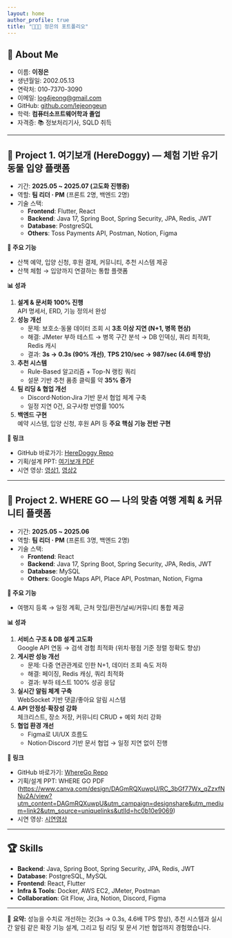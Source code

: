 ```yaml
---
layout: home
author_profile: true
title: "👩🏻‍💻 정은의 포트폴리오"
---
```


## 👋 About Me
- 이름: **이정은**  
- 생년월일: 2002.05.13  
- 연락처: 010-7370-3090  
- 이메일: [log4jeong@gmail.com](mailto:log4jeong@gmail.com)  
- GitHub: [github.com/lejeongeun](https://github.com/lejeongeun)  
- 학력: **컴퓨터소프트웨어학과 졸업**  
- 자격증: 📚 정보처리기사, SQLD 취득

---

## 🧩 Project 1. **여기보개 (HereDoggy) — 체험 기반 유기동물 입양 플랫폼**
- 기간: **2025.05 ~ 2025.07 (고도화 진행중)**  
- 역할: **팀 리더 · PM** (프론트 2명, 백엔드 2명)  
- 기술 스택:  
  - **Frontend**: Flutter, React  
  - **Backend**: Java 17, Spring Boot, Spring Security, JPA, Redis, JWT  
  - **Database**: PostgreSQL  
  - **Others**: Toss Payments API, Postman, Notion, Figma  

**📌 주요 기능**
- 산책 예약, 입양 신청, 후원 결제, 커뮤니티, 추천 시스템 제공  
- 산책 체험 → 입양까지 연결하는 통합 플랫폼  

**📊 성과**
1. **설계 & 문서화 100% 진행**  
   API 명세서, ERD, 기능 정의서 완성  
2. **성능 개선**  
   - 문제: 보호소·동물 데이터 조회 시 **3초 이상 지연 (N+1, 병목 현상)**  
   - 해결: JMeter 부하 테스트 → 병목 구간 분석 → DB 인덱싱, 쿼리 최적화, Redis 캐시  
   - 결과: **3s → 0.3s (90% 개선)**, **TPS 210/sec → 987/sec (4.6배 향상)**  
3. **추천 시스템**  
   - Rule-Based 알고리즘 + Top-N 랭킹 쿼리  
   - 설문 기반 추천 품종 클릭률 약 **35% 증가**  
4. **팀 리딩 & 협업 개선**  
   - Discord·Notion·Jira 기반 문서 협업 체계 구축  
   - 일정 지연 0건, 요구사항 반영률 100%  
5. **백엔드 구현**  
   예약 시스템, 입양 신청, 후원 API 등 **주요 핵심 기능 전반 구현**  

**🔗 링크**
- GitHub 바로가기: [HereDoggy Repo](https://github.com/lejeongeun/HereDoggy)  
- 기획/설계 PPT: [여기보개 PDF](https://www.canva.com/design/DAGqmb-TDII/GZqwAjIzQFgCmIp36RH_Pg/view?utm_content=DAGqmb-TDII&utm_campaign=designshare&utm_medium=link2&utm_source=uniquelinks&utlId=hd7f41eaf50)
- 시연 영상: [영상1](https://youtube.com/shorts/c8ACWo5Klcc), [영상2](https://youtube.com/shorts/4gfNtyfD0WI)  

---

## 🧩 Project 2. **WHERE GO — 나의 맞춤 여행 계획 & 커뮤니티 플랫폼**
- 기간: **2025.05 ~ 2025.06**  
- 역할: **팀 리더 · PM** (프론트 3명, 백엔드 2명)  
- 기술 스택:  
  - **Frontend**: React  
  - **Backend**: Java 17, Spring Boot, Spring Security, JPA, Redis, JWT  
  - **Database**: MySQL  
  - **Others**: Google Maps API, Place API, Postman, Notion, Figma  

**📌 주요 기능**
- 여행지 등록 → 일정 계획, 근처 맛집/환전/날씨/커뮤니티 통합 제공  

**📊 성과**
1. **서비스 구조 & DB 설계 고도화**  
   Google API 연동 → 검색 경험 최적화 (위치·평점 기준 정렬 정확도 향상)  
2. **게시판 성능 개선**  
   - 문제: 다중 연관관계로 인한 N+1, 데이터 조회 속도 저하  
   - 해결: 페이징, Redis 캐싱, 쿼리 최적화  
   - 결과: 부하 테스트 100% 성공 응답  
3. **실시간 알림 체계 구축**  
   WebSocket 기반 댓글/좋아요 알림 시스템  
4. **API 안정성·확장성 강화**  
   체크리스트, 장소 저장, 커뮤니티 CRUD + 예외 처리 강화  
5. **협업 환경 개선**  
   - Figma로 UI/UX 흐름도  
   - Notion·Discord 기반 문서 협업 → 일정 지연 없이 진행  

**🔗 링크**
- GitHub 바로가기: [WhereGo Repo](https://github.com/lejeongeun/whereGo)  
- 기획/설계 PPT: WHERE GO PDF (https://www.canva.com/design/DAGmRQXuwpU/RC_3bGf77Wx_qZzxfNNu2A/view?utm_content=DAGmRQXuwpU&utm_campaign=designshare&utm_medium=link2&utm_source=uniquelinks&utlId=hc0b10e9069) 
- 시연 영상: [시연영상](https://youtu.be/RLhTnzDKkt0)  

---

## 🏆 Skills
- **Backend**: Java, Spring Boot, Spring Security, JPA, Redis, JWT  
- **Database**: PostgreSQL, MySQL  
- **Frontend**: React, Flutter  
- **Infra & Tools**: Docker, AWS EC2, JMeter, Postman  
- **Collaboration**: Git Flow, Jira, Notion, Discord, Figma  

---

<div class="notice--success">
📌 <strong>요약:</strong> 성능을 수치로 개선하는 것(3s → 0.3s, 4.6배 TPS 향상), 
추천 시스템과 실시간 알림 같은 확장 기능 설계, 
그리고 팀 리딩 및 문서 기반 협업까지 경험했습니다.  
</div>